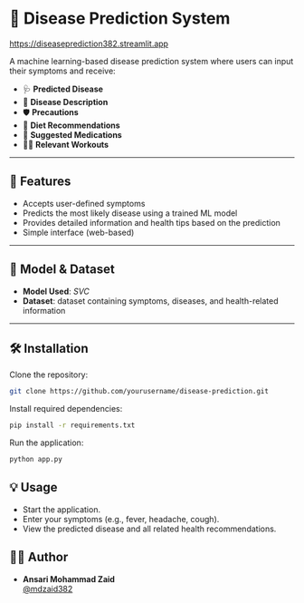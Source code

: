 # 🧠 Disease Prediction System

https://diseaseprediction382.streamlit.app

A machine learning-based disease prediction system where users can input their symptoms and receive:

- 🩺 **Predicted Disease**
- 📖 **Disease Description**
- 🛡️ **Precautions**
- 🥗 **Diet Recommendations**
- 💊 **Suggested Medications**
- 🏃‍♀️ **Relevant Workouts**

---

## 🚀 Features

- Accepts user-defined symptoms
- Predicts the most likely disease using a trained ML model
- Provides detailed information and health tips based on the prediction
- Simple interface (web-based)

---

## 🧬 Model & Dataset

- **Model Used**: *SVC*
- **Dataset**: dataset containing symptoms, diseases, and health-related information

---


## 🛠️ Installation

Clone the repository:

```bash
git clone https://github.com/yourusername/disease-prediction.git
```

Install required dependencies:
```bash
pip install -r requirements.txt
```

Run the application:
```bash
python app.py
```

## 💡 Usage

- Start the application.
- Enter your symptoms (e.g., fever, headache, cough).
- View the predicted disease and all related health recommendations.

## 👨‍💻 Author

- **Ansari Mohammad Zaid**  
  [@mdzaid382](https://github.com/mdzaid382)

